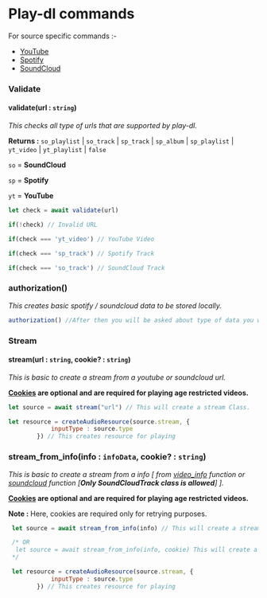 # Play-dl commands

For source specific commands :-

-   [YouTube](https://github.com/play-dl/play-dl/tree/main/docs/YouTube#youtube)
-   [Spotify](https://github.com/play-dl/play-dl/tree/main/docs/Spotify#spotify)
-   [SoundCloud](https://github.com/play-dl/play-dl/tree/main/docs/SoundCloud)

### Validate

#### validate(url : `string`)

_This checks all type of urls that are supported by play-dl._

**Returns :** `so_playlist` | `so_track` | `sp_track` | `sp_album` | `sp_playlist` | `yt_video` | `yt_playlist` | `false`

`so` = **SoundCloud**

`sp` = **Spotify**

`yt` = **YouTube**

```js
let check = await validate(url)

if(!check) // Invalid URL

if(check === 'yt_video') // YouTube Video

if(check === 'sp_track') // Spotify Track

if(check === 'so_track') // SoundCloud Track
```

### authorization()

_This creates basic spotify / soundcloud data to be stored locally._

```js
authorization() //After then you will be asked about type of data you want to create and then follow the steps properly.
```

### Stream

#### stream(url : `string`, cookie? : `string`)

_This is basic to create a stream from a youtube or soundcloud url._

**[Cookies](https://github.com/play-dl/play-dl/discussions/34) are optional and are required for playing age restricted videos.**

```js
let source = await stream("url") // This will create a stream Class.

let resource = createAudioResource(source.stream, {
            inputType : source.type
        }) // This creates resource for playing
```

### stream_from_info(info : `infoData`, cookie? : `string`)

_This is basic to create a stream from a info [ from [video_info](https://github.com/play-dl/play-dl#video_infourl--string) function or [soundcloud]() function [**Only SoundCloudTrack class is allowed**] ]._

**[Cookies](https://github.com/play-dl/play-dl/discussions/34) are optional and are required for playing age restricted videos.**

**Note :** Here, cookies are required only for retrying purposes.

```js
 let source = await stream_from_info(info) // This will create a stream Class from video_info or SoundCoudTrack Class.

 /* OR
  let source = await stream_from_info(info, cookie) This will create a stream Class and also give cookies if retrying.
 */

 let resource = createAudioResource(source.stream, {
            inputType : source.type
        }) // This creates resource for playing
```
